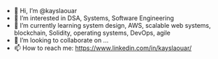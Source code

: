 - 👋 Hi, I’m @kayslaouar
- 👀 I’m interested in DSA, Systems, Software Engineering
- 🌱 I’m currently learning system design, AWS, scalable web systems, blockchain, Solidity, operating systems, DevOps, agile
- 💞️ I’m looking to collaborate on ...
- 📫 How to reach me: https://www.linkedin.com/in/kayslaouar/
